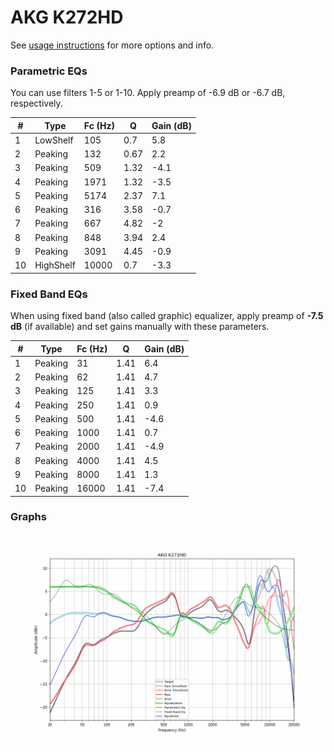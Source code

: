 # AKG K272HD
See [usage instructions](https://github.com/jaakkopasanen/AutoEq#usage) for more options and info.

### Parametric EQs
You can use filters 1-5 or 1-10. Apply preamp of -6.9 dB or -6.7 dB, respectively.

|   # | Type      |   Fc (Hz) |    Q |   Gain (dB) |
|-----|-----------|-----------|------|-------------|
|   1 | LowShelf  |       105 | 0.7  |         5.8 |
|   2 | Peaking   |       132 | 0.67 |         2.2 |
|   3 | Peaking   |       509 | 1.32 |        -4.1 |
|   4 | Peaking   |      1971 | 1.32 |        -3.5 |
|   5 | Peaking   |      5174 | 2.37 |         7.1 |
|   6 | Peaking   |       316 | 3.58 |        -0.7 |
|   7 | Peaking   |       667 | 4.82 |        -2   |
|   8 | Peaking   |       848 | 3.94 |         2.4 |
|   9 | Peaking   |      3091 | 4.45 |        -0.9 |
|  10 | HighShelf |     10000 | 0.7  |        -3.3 |

### Fixed Band EQs
When using fixed band (also called graphic) equalizer, apply preamp of **-7.5 dB** (if available) and set gains manually with these parameters.

|   # | Type    |   Fc (Hz) |    Q |   Gain (dB) |
|-----|---------|-----------|------|-------------|
|   1 | Peaking |        31 | 1.41 |         6.4 |
|   2 | Peaking |        62 | 1.41 |         4.7 |
|   3 | Peaking |       125 | 1.41 |         3.3 |
|   4 | Peaking |       250 | 1.41 |         0.9 |
|   5 | Peaking |       500 | 1.41 |        -4.6 |
|   6 | Peaking |      1000 | 1.41 |         0.7 |
|   7 | Peaking |      2000 | 1.41 |        -4.9 |
|   8 | Peaking |      4000 | 1.41 |         4.5 |
|   9 | Peaking |      8000 | 1.41 |         1.3 |
|  10 | Peaking |     16000 | 1.41 |        -7.4 |

### Graphs
![](./AKG%20K272HD.png)
